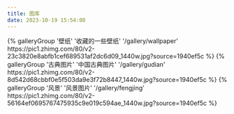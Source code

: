 ```yaml
---
title: 图库
date: 2023-10-19 15:54:08
---
```


<div class="gallery-group-main">
    {% galleryGroup '壁纸' '收藏的一些壁纸' '/gallery/wallpaper' https://pic1.zhimg.com/80/v2-23c3820e8abfb1cef689531af2dc6d09_1440w.jpg?source=1940ef5c %}
    {% galleryGroup '古典图片' '中国古典图片' '/gallery/gudian' https://pic1.zhimg.com/80/v2-8d542d68cbbf0e5f503da9e3f72b8447_1440w.jpg?source=1940ef5c %}
    {% galleryGroup '风景' '风景图片' '/gallery/fengjing' https://pic1.zhimg.com/80/v2-56164ef0695767475935c9e019c594ae_1440w.jpg?source=1940ef5c %}
</div>

